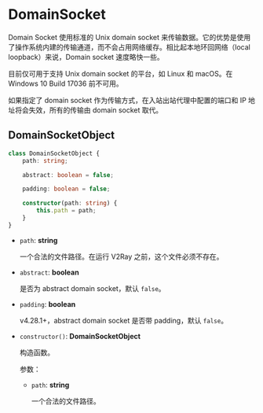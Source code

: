 # DomainSocket

Domain Socket 使用标准的 Unix domain socket 来传输数据。它的优势是使用了操作系统内建的传输通道，而不会占用网络缓存。相比起本地环回网络（local loopback）来说，Domain socket 速度略快一些。

目前仅可用于支持 Unix domain socket 的平台，如 Linux 和 macOS。在 Windows 10 Build 17036 前不可用。

如果指定了 domain socket 作为传输方式，在入站出站代理中配置的端口和 IP 地址将会失效，所有的传输由 domain socket 取代。

## DomainSocketObject

```typescript
class DomainSocketObject {
    path: string;

    abstract: boolean = false;

    padding: boolean = false;

    constructor(path: string) {
        this.path = path;
    }
}
```

* `path`: **string**

  一个合法的文件路径。在运行 V2Ray 之前，这个文件必须不存在。

* `abstract`: **boolean**

  是否为 abstract domain socket，默认 `false`。

* `padding`: **boolean**

  v4.28.1+，abstract domain socket 是否带 padding，默认 `false`。

* `constructor()`: **DomainSocketObject**

  构造函数。

  参数：

  * `path`: **string**

    一个合法的文件路径。